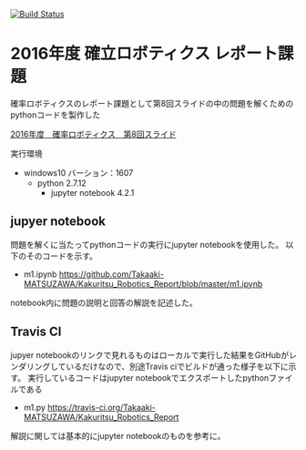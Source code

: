 [![Build Status](https://travis-ci.org/Takaaki-MATSUZAWA/Kakuritsu_Robotics_Report.svg?branch=master)](https://travis-ci.org/Takaaki-MATSUZAWA/Kakuritsu_Robotics_Report)

# 2016年度 確立ロボティクス レポート課題
確率ロボティクスのレポート課題として第8回スライドの中の問題を解くためのpythonコードを製作した

[2016年度　確率ロボティクス　第8回スライド](https://lab.ueda.asia/?presenpress=%E7%A2%BA%E7%8E%87%E3%83%AD%E3%83%9C%E3%83%86%E3%82%A3%E3%82%AF%E3%82%B92016%E7%AC%AC8%E5%9B%9E#/)

実行環境
- windows10 バーション：1607
    - python 2.7.12
        - jupyter notebook 4.2.1

## jupyer notebook
問題を解くに当たってpythonコードの実行にjupyter notebookを使用した。
以下のそのコードを示す。

- m1.ipynb
https://github.com/Takaaki-MATSUZAWA/Kakuritsu_Robotics_Report/blob/master/m1.ipynb

notebook内に問題の説明と回答の解説を記述した。

## Travis CI
jupyer notebookのリンクで見れるものはローカルで実行した結果をGitHubがレンダリングしているだけなので、別途Travis ciでビルドが通った様子を以下に示す。
実行しているコードはjupyter notebookでエクスポートしたpythonファイルである

- m1.py
https://travis-ci.org/Takaaki-MATSUZAWA/Kakuritsu_Robotics_Report

解説に関しては基本的にjupyter notebookのものを参考に。

